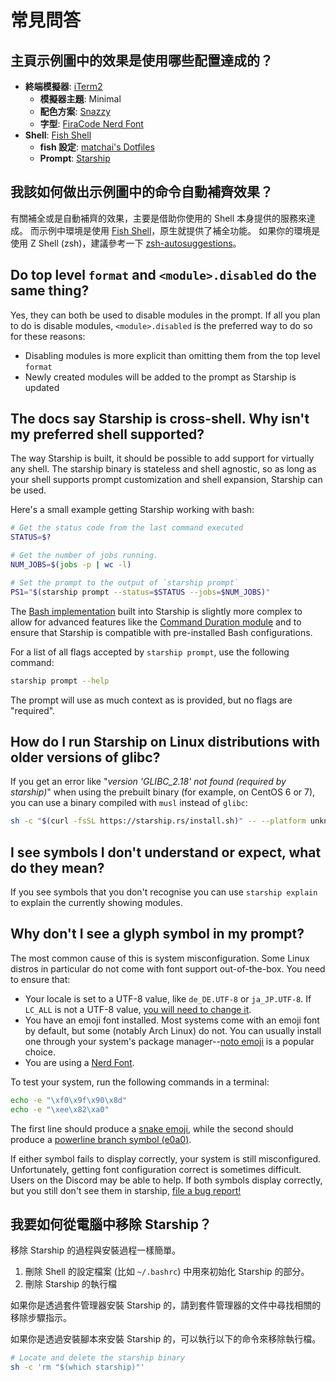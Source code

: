 # 常見問答

## 主頁示例圖中的效果是使用哪些配置達成的？

- **終端模擬器**: [iTerm2](https://iterm2.com/)
  - **模擬器主題**: Minimal
  - **配色方案**: [Snazzy](https://github.com/sindresorhus/iterm2-snazzy)
  - **字型**: [FiraCode Nerd Font](https://www.nerdfonts.com/font-downloads)
- **Shell**: [Fish Shell](https://fishshell.com/)
  - **fish 設定**: [matchai's Dotfiles](https://github.com/matchai/dotfiles/blob/b6c6a701d0af8d145a8370288c00bb9f0648b5c2/.config/fish/config.fish)
  - **Prompt**: [Starship](https://starship.rs/)

## 我該如何做出示例圖中的命令自動補齊效果？

有關補全或是自動補齊的效果，主要是借助你使用的 Shell 本身提供的服務來達成。 而示例中環境是使用 [Fish Shell](https://fishshell.com/)，原生就提供了補全功能。 如果你的環境是使用 Z Shell (zsh)，建議參考一下 [zsh-autosuggestions](https://github.com/zsh-users/zsh-autosuggestions)。

## Do top level `format` and `<module>.disabled` do the same thing?

Yes, they can both be used to disable modules in the prompt. If all you plan to do is disable modules, `<module>.disabled` is the preferred way to do so for these reasons:

- Disabling modules is more explicit than omitting them from the top level `format`
- Newly created modules will be added to the prompt as Starship is updated

## The docs say Starship is cross-shell. Why isn't my preferred shell supported?

The way Starship is built, it should be possible to add support for virtually any shell. The starship binary is stateless and shell agnostic, so as long as your shell supports prompt customization and shell expansion, Starship can be used.

Here's a small example getting Starship working with bash:

```sh
# Get the status code from the last command executed
STATUS=$?

# Get the number of jobs running.
NUM_JOBS=$(jobs -p | wc -l)

# Set the prompt to the output of `starship prompt`
PS1="$(starship prompt --status=$STATUS --jobs=$NUM_JOBS)"
```

The [Bash implementation](https://github.com/starship/starship/blob/master/src/init/starship.bash) built into Starship is slightly more complex to allow for advanced features like the [Command Duration module](https://starship.rs/config/#command-duration) and to ensure that Starship is compatible with pre-installed Bash configurations.

For a list of all flags accepted by `starship prompt`, use the following command:

```sh
starship prompt --help
```

The prompt will use as much context as is provided, but no flags are "required".

## How do I run Starship on Linux distributions with older versions of glibc?

If you get an error like "_version 'GLIBC_2.18' not found (required by starship)_" when using the prebuilt binary (for example, on CentOS 6 or 7), you can use a binary compiled with `musl` instead of `glibc`:

```sh
sh -c "$(curl -fsSL https://starship.rs/install.sh)" -- --platform unknown-linux-musl
```

## I see symbols I don't understand or expect, what do they mean?

If you see symbols that you don't recognise you can use `starship explain` to explain the currently showing modules.

## Why don't I see a glyph symbol in my prompt?

The most common cause of this is system misconfiguration. Some Linux distros in particular do not come with font support out-of-the-box. You need to ensure that:

- Your locale is set to a UTF-8 value, like `de_DE.UTF-8` or `ja_JP.UTF-8`. If `LC_ALL` is not a UTF-8 value, [you will need to change it](https://www.tecmint.com/set-system-locales-in-linux/).
- You have an emoji font installed. Most systems come with an emoji font by default, but some (notably Arch Linux) do not. You can usually install one through your system's package manager--[noto emoji](https://www.google.com/get/noto/help/emoji/) is a popular choice.
- You are using a [Nerd Font](https://www.nerdfonts.com/).

To test your system, run the following commands in a terminal:

```sh
echo -e "\xf0\x9f\x90\x8d"
echo -e "\xee\x82\xa0"
```

The first line should produce a [snake emoji](https://emojipedia.org/snake/), while the second should produce a [powerline branch symbol (e0a0)](https://github.com/ryanoasis/powerline-extra-symbols#glyphs).

If either symbol fails to display correctly, your system is still misconfigured. Unfortunately, getting font configuration correct is sometimes difficult. Users on the Discord may be able to help. If both symbols display correctly, but you still don't see them in starship, [file a bug report!](https://github.com/starship/starship/issues/new/choose)

## 我要如何從電腦中移除 Starship？

移除 Starship 的過程與安裝過程一樣簡單。

1. 刪除 Shell 的設定檔案 (比如 `~/.bashrc`) 中用來初始化 Starship 的部分。
1. 刪除 Starship 的執行檔

如果你是透過套件管理器安裝 Starship 的，請到套件管理器的文件中尋找相關的移除步驟指示。

如果你是透過安裝腳本來安裝 Starship 的，可以執行以下的命令來移除執行檔。

```sh
# Locate and delete the starship binary
sh -c 'rm "$(which starship)"'
```
